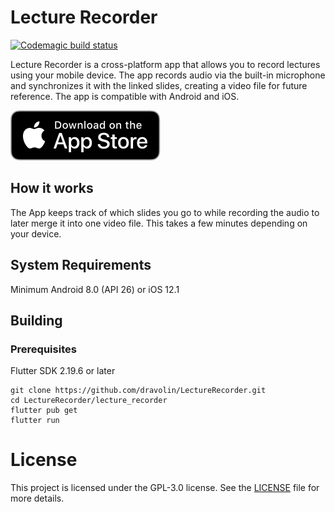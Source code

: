 # Lecture Recorder
[![Codemagic build status](https://api.codemagic.io/apps/644ad786c8eb18dd0cf43f16/644ad786c8eb18dd0cf43f15/status_badge.svg)](https://codemagic.io/apps/644ad786c8eb18dd0cf43f16/644ad786c8eb18dd0cf43f15/latest_build)

Lecture Recorder is a cross-platform app that allows you to record lectures using your mobile device. The app records audio via the built-in microphone and synchronizes it with the linked slides, creating a video file for future reference. The app is compatible with Android and iOS.

[![Download on the App Store](https://github.com/dravolin/LectureRecorder/raw/main/assets/app_store_badge.svg)](https://apps.apple.com/app/lecturerecorder-slides-audio/id6449231186)

## How it works

The App keeps track of which slides you go to while recording the audio to later merge it into one video file. This takes a few minutes depending on your device.

## System Requirements
Minimum Android 8.0 (API 26) or iOS 12.1

## Building

### Prerequisites

Flutter SDK 2.19.6 or later

```
git clone https://github.com/dravolin/LectureRecorder.git
cd LectureRecorder/lecture_recorder
flutter pub get
flutter run
```

# License

This project is licensed under the GPL-3.0 license. See the [LICENSE](LICENSE) file for more details.
